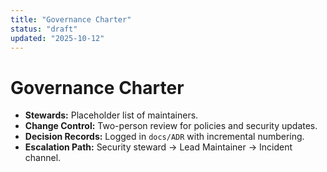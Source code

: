 ```yaml
---
title: "Governance Charter"
status: "draft"
updated: "2025-10-12"
---
```


# Governance Charter

- **Stewards:** Placeholder list of maintainers.
- **Change Control:** Two-person review for policies and security updates.
- **Decision Records:** Logged in `docs/ADR` with incremental numbering.
- **Escalation Path:** Security steward → Lead Maintainer → Incident channel.
